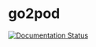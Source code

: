 # go2pod

[![Documentation Status](https://readthedocs.org/projects/go2pod/badge/?version=latest)](https://go2pod.readthedocs.io/en/latest/?badge=latest)

